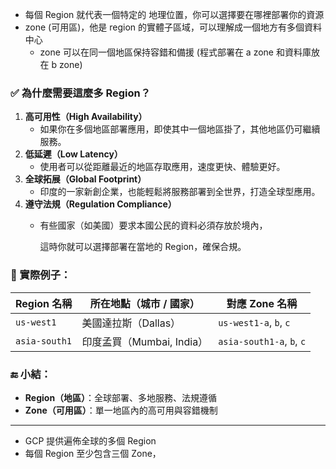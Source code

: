 
- 每個 Region 就代表一個特定的 地理位置，你可以選擇要在哪裡部署你的資源
- zone (可用區)，他是 region 的實體子區域，可以理解成一個地方有多個資料中心
  - zone 可以在同一個地區保持容錯和備援 (程式部署在 a zone 和資料庫放在 b zone)  


### ✅ 為什麼需要這麼多 Region？

1. **高可用性（High Availability）**
    - 如果你在多個地區部署應用，即使其中一個地區掛了，其他地區仍可繼續服務。
2. **低延遲（Low Latency）**
    - 使用者可以從距離最近的地區存取應用，速度更快、體驗更好。
3. **全球拓展（Global Footprint）**
    - 印度的一家新創企業，也能輕鬆將服務部署到全世界，打造全球型應用。
4. **遵守法規（Regulation Compliance）**
    - 有些國家（如美國）要求本國公民的資料必須存放於境內，
        
        這時你就可以選擇部署在當地的 Region，確保合規。

### 🧭 實際例子：

| Region 名稱 | 所在地點（城市 / 國家） | 對應 Zone 名稱 |
| --- | --- | --- |
| `us-west1` | 美國達拉斯（Dallas） | `us-west1-a`, `b`, `c` |
| `asia-south1` | 印度孟買（Mumbai, India） | `asia-south1-a`, `b`, `c` |

### 🔚 小結：

- **Region（地區）**：全球部署、多地服務、法規遵循
- **Zone（可用區）**：單一地區內的高可用與容錯機制

---

- GCP 提供遍佈全球的多個 Region
- 每個 Region 至少包含三個 Zone，
